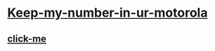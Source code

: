 # [Keep-my-number-in-ur-motorola](https://likhith1030.github.io/keep-my-number-in-ur-motorola/)
## [click-me](https://likhith1030.github.io/keep-my-number-in-ur-motorola/)
